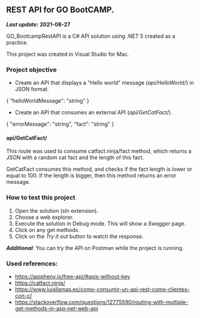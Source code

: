 ## REST API for GO BootCAMP.
***Last update:* 2021-08-27**

GO_BootcampRestAPI is a C# API solution using .NET 5 created as a practice.

This project was created in Visual Studio for Mac.
### Project objective

- Create an API that displays a "Hello world" message (*api/HelloWorld/*) in JSON format.

{
  "helloWorldMessage": "string"
}

- Create an API that consumes an external API (*api/GetCatFact/*).

{
  "errorMessage": "string",
  "fact": "string"
}
#### api/GetCatFact/

This route was used to consume catfact.ninja/fact method, which returns a JSON with a random cat fact and the length of this fact.

GetCatFact consumes this method, and checks if the fact length is lower or equal to 100. If the length is bigger, then this method returns an error message.

### How to test this project

1. Open the solution (sln extension).
2. Choose a web explorer.
3. Execute the solution in Debug mode. This will show a *Swagger* page.
4. Click on any get methods.
5. Click on the *Try it out* button to watch the response.

***Additional***: You can try the API on Postman while the project is running.
### Used references:
- https://apipheny.io/free-api/#apis-without-key
- https://catfact.ninja/
- https://www.luisllamas.es/como-consumir-un-api-rest-como-clientes-con-c/
- https://stackoverflow.com/questions/12775590/routing-with-multiple-get-methods-in-asp-net-web-api
